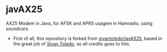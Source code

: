 # javAX25
AX25 Modem in Java, for AFSK and APRS usagem in Hamradio, using soundcars.

- First of all, this repository is forked from [sivantoledo/javAX25](https://github.com/sivantoledo/javAX25), based in the great job of [Sivan Toledo](https://github.com/sivantoledo), so all credits goes to him.
